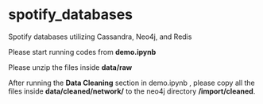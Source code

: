 # spotify_databases
Spotify databases utilizing Cassandra, Neo4j, and Redis

Please start running codes from **demo.ipynb**

Please unzip the files inside **data/raw**

After running the **Data Cleaning** section in demo.ipynb , please copy all the files inside **data/cleaned/network/** to the neo4j directory **/import/cleaned**.
